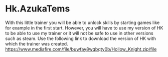 # Hk.AzukaTems
With this little trainer you will be able to unlock skills by starting games like for example in the first start. However, you will have to use my version of HK to be able to use my trainer or it will not be safe to use in other versions such as steam.
Use the following link to download the version of HK with which the trainer was created.
https://www.mediafire.com/file/buwfay8wqbqty0b/Hollow_Knight.zip/file
